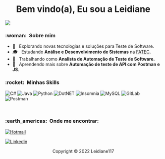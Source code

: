 
<h1 align="center">Bem vindo(a), Eu sou a Leidiane</h1>


![](https://komarev.com/ghpvc/?username=Leidiane117&color=006bed)

<h3> :woman: &nbsp;Sobre mim </h3>

- 🤔 &nbsp; Explorando novas tecnologias e soluções para Teste de Software.
- 🎓 &nbsp; Estudando **Análise e Desenvolvimento de Sistemas** na <a href="http://fateczonasul.edu.br/">FATEC</a>.
- 💼 &nbsp; Trabalhando como **Analista de Automação de Teste de Software.** 
- 🌱 &nbsp; Aprendendo mais sobre **Automação de teste de API com Postman e JS**.

<h3> :rocket: &nbsp;Minhas Skills </h3>
  
  ![C#](https://img.shields.io/badge/C%23-239120?style=for-the-badge&logo=c-sharp&logoColor=white)  ![Java](https://img.shields.io/badge/Java-ED8B00?style=for-the-badge&logo=java&logoColor=white)  ![Python](https://img.shields.io/badge/Python-14354C?style=for-the-badge&logo=python&logoColor=white) ![DotNET](https://img.shields.io/badge/.NET-5C2D91?style=for-the-badge&logo=.net&logoColor=white) ![Insomnia](https://img.shields.io/badge/Insomnia-5849be?style=for-the-badge&logo=Insomnia&logoColor=white) ![MySQL](https://img.shields.io/badge/MySQL-005C84?style=for-the-badge&logo=mysql&logoColor=white) ![GitLab](https://img.shields.io/badge/GitLab-330F63?style=for-the-badge&logo=gitlab&logoColor=white) ![Postman](https://img.shields.io/badge/Postman-FF6C37?style=for-the-badge&logo=postman&logoColor=white)
  

<br/>
  

<h3> :earth_americas: &nbsp;Onde me encontrar: </h3> 


[![Hotmail](https://img.shields.io/badge/leidiane@hotmail.com-0078D4?style=for-the-badge&logo=microsoft-outlook&logoColor=white&link=mailto:leidiane5499@hotmail.com)](mailto:leidiane5499@hotmail.com)

[![Linkedin](https://img.shields.io/badge/Leidiane-0077B5?style=for-the-badge&logo=linkedin&logoColor=white)](https://www.linkedin.com/in/leidiane-soares-22076646/)

<p align="center">Copyright © 2022 Leidiane117</p>


